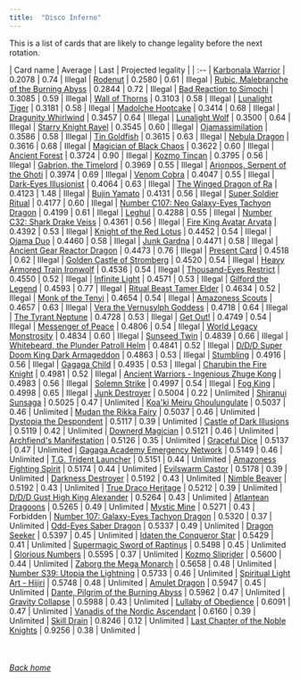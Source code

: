 ```yaml
---
title:  "Disco Inferno"
---
```


This is a list of cards that are likely to change legality before the next rotation.

| Card name | Average | Last | Projected legality |
| :-- |
[Karbonala Warrior](https://db.ygoprodeck.com/card/?search=Karbonala%20Warrior) | 0.2078 | 0.74 | Illegal |
[Rodenut](https://db.ygoprodeck.com/card/?search=Rodenut) | 0.2580 | 0.61 | Illegal |
[Rubic, Malebranche of the Burning Abyss](https://db.ygoprodeck.com/card/?search=Rubic,%20Malebranche%20of%20the%20Burning%20Abyss) | 0.2844 | 0.72 | Illegal |
[Bad Reaction to Simochi](https://db.ygoprodeck.com/card/?search=Bad%20Reaction%20to%20Simochi) | 0.3085 | 0.59 | Illegal |
[Wall of Thorns](https://db.ygoprodeck.com/card/?search=Wall%20of%20Thorns) | 0.3103 | 0.58 | Illegal |
[Lunalight Tiger](https://db.ygoprodeck.com/card/?search=Lunalight%20Tiger) | 0.3181 | 0.58 | Illegal |
[Madolche Hootcake](https://db.ygoprodeck.com/card/?search=Madolche%20Hootcake) | 0.3414 | 0.68 | Illegal |
[Dragunity Whirlwind](https://db.ygoprodeck.com/card/?search=Dragunity%20Whirlwind) | 0.3457 | 0.64 | Illegal |
[Lunalight Wolf](https://db.ygoprodeck.com/card/?search=Lunalight%20Wolf) | 0.3500 | 0.64 | Illegal |
[Starry Knight Rayel](https://db.ygoprodeck.com/card/?search=Starry%20Knight%20Rayel) | 0.3545 | 0.60 | Illegal |
[Ojamassimilation](https://db.ygoprodeck.com/card/?search=Ojamassimilation) | 0.3586 | 0.58 | Illegal |
[Tin Goldfish](https://db.ygoprodeck.com/card/?search=Tin%20Goldfish) | 0.3615 | 0.63 | Illegal |
[Nebula Dragon](https://db.ygoprodeck.com/card/?search=Nebula%20Dragon) | 0.3616 | 0.68 | Illegal |
[Magician of Black Chaos](https://db.ygoprodeck.com/card/?search=Magician%20of%20Black%20Chaos) | 0.3622 | 0.60 | Illegal |
[Ancient Forest](https://db.ygoprodeck.com/card/?search=Ancient%20Forest) | 0.3724 | 0.90 | Illegal |
[Kozmo Tincan](https://db.ygoprodeck.com/card/?search=Kozmo%20Tincan) | 0.3795 | 0.56 | Illegal |
[Gabrion, the Timelord](https://db.ygoprodeck.com/card/?search=Gabrion,%20the%20Timelord) | 0.3969 | 0.55 | Illegal |
[Arionpos, Serpent of the Ghoti](https://db.ygoprodeck.com/card/?search=Arionpos,%20Serpent%20of%20the%20Ghoti) | 0.3974 | 0.69 | Illegal |
[Venom Cobra](https://db.ygoprodeck.com/card/?search=Venom%20Cobra) | 0.4047 | 0.55 | Illegal |
[Dark-Eyes Illusionist](https://db.ygoprodeck.com/card/?search=Dark-Eyes%20Illusionist) | 0.4064 | 0.63 | Illegal |
[The Winged Dragon of Ra](https://db.ygoprodeck.com/card/?search=The%20Winged%20Dragon%20of%20Ra) | 0.4123 | 1.48 | Illegal |
[Bujin Yamato](https://db.ygoprodeck.com/card/?search=Bujin%20Yamato) | 0.4131 | 0.56 | Illegal |
[Super Soldier Ritual](https://db.ygoprodeck.com/card/?search=Super%20Soldier%20Ritual) | 0.4177 | 0.60 | Illegal |
[Number C107: Neo Galaxy-Eyes Tachyon Dragon](https://db.ygoprodeck.com/card/?search=Number%20C107:%20Neo%20Galaxy-Eyes%20Tachyon%20Dragon) | 0.4199 | 0.61 | Illegal |
[Leghul](https://db.ygoprodeck.com/card/?search=Leghul) | 0.4288 | 0.55 | Illegal |
[Number C32: Shark Drake Veiss](https://db.ygoprodeck.com/card/?search=Number%20C32:%20Shark%20Drake%20Veiss) | 0.4361 | 0.56 | Illegal |
[Fire King Avatar Arvata](https://db.ygoprodeck.com/card/?search=Fire%20King%20Avatar%20Arvata) | 0.4392 | 0.53 | Illegal |
[Knight of the Red Lotus](https://db.ygoprodeck.com/card/?search=Knight%20of%20the%20Red%20Lotus) | 0.4452 | 0.54 | Illegal |
[Ojama Duo](https://db.ygoprodeck.com/card/?search=Ojama%20Duo) | 0.4460 | 0.58 | Illegal |
[Junk Gardna](https://db.ygoprodeck.com/card/?search=Junk%20Gardna) | 0.4471 | 0.58 | Illegal |
[Ancient Gear Reactor Dragon](https://db.ygoprodeck.com/card/?search=Ancient%20Gear%20Reactor%20Dragon) | 0.4473 | 0.76 | Illegal |
[Present Card](https://db.ygoprodeck.com/card/?search=Present%20Card) | 0.4518 | 0.62 | Illegal |
[Golden Castle of Stromberg](https://db.ygoprodeck.com/card/?search=Golden%20Castle%20of%20Stromberg) | 0.4520 | 0.54 | Illegal |
[Heavy Armored Train Ironwolf](https://db.ygoprodeck.com/card/?search=Heavy%20Armored%20Train%20Ironwolf) | 0.4536 | 0.54 | Illegal |
[Thousand-Eyes Restrict](https://db.ygoprodeck.com/card/?search=Thousand-Eyes%20Restrict) | 0.4550 | 0.52 | Illegal |
[Infinite Light](https://db.ygoprodeck.com/card/?search=Infinite%20Light) | 0.4571 | 0.53 | Illegal |
[Gilford the Legend](https://db.ygoprodeck.com/card/?search=Gilford%20the%20Legend) | 0.4593 | 0.77 | Illegal |
[Ritual Beast Tamer Elder](https://db.ygoprodeck.com/card/?search=Ritual%20Beast%20Tamer%20Elder) | 0.4634 | 0.52 | Illegal |
[Monk of the Tenyi](https://db.ygoprodeck.com/card/?search=Monk%20of%20the%20Tenyi) | 0.4654 | 0.54 | Illegal |
[Amazoness Scouts](https://db.ygoprodeck.com/card/?search=Amazoness%20Scouts) | 0.4657 | 0.63 | Illegal |
[Vera the Vernusylph Goddess](https://db.ygoprodeck.com/card/?search=Vera%20the%20Vernusylph%20Goddess) | 0.4718 | 0.64 | Illegal |
[The Tyrant Neptune](https://db.ygoprodeck.com/card/?search=The%20Tyrant%20Neptune) | 0.4728 | 0.53 | Illegal |
[Get Out!](https://db.ygoprodeck.com/card/?search=Get%20Out!) | 0.4749 | 0.54 | Illegal |
[Messenger of Peace](https://db.ygoprodeck.com/card/?search=Messenger%20of%20Peace) | 0.4806 | 0.54 | Illegal |
[World Legacy Monstrosity](https://db.ygoprodeck.com/card/?search=World%20Legacy%20Monstrosity) | 0.4834 | 0.60 | Illegal |
[Sunseed Twin](https://db.ygoprodeck.com/card/?search=Sunseed%20Twin) | 0.4839 | 0.66 | Illegal |
[Whitebeard, the Plunder Patroll Helm](https://db.ygoprodeck.com/card/?search=Whitebeard,%20the%20Plunder%20Patroll%20Helm) | 0.4841 | 0.52 | Illegal |
[D/D/D Super Doom King Dark Armageddon](https://db.ygoprodeck.com/card/?search=D/D/D%20Super%20Doom%20King%20Dark%20Armageddon) | 0.4863 | 0.53 | Illegal |
[Stumbling](https://db.ygoprodeck.com/card/?search=Stumbling) | 0.4916 | 0.56 | Illegal |
[Gagaga Child](https://db.ygoprodeck.com/card/?search=Gagaga%20Child) | 0.4935 | 0.53 | Illegal |
[Charubin the Fire Knight](https://db.ygoprodeck.com/card/?search=Charubin%20the%20Fire%20Knight) | 0.4981 | 0.52 | Illegal |
[Ancient Warriors - Ingenious Zhuge Kong](https://db.ygoprodeck.com/card/?search=Ancient%20Warriors%20-%20Ingenious%20Zhuge%20Kong) | 0.4983 | 0.56 | Illegal |
[Solemn Strike](https://db.ygoprodeck.com/card/?search=Solemn%20Strike) | 0.4997 | 0.54 | Illegal |
[Fog King](https://db.ygoprodeck.com/card/?search=Fog%20King) | 0.4998 | 0.65 | Illegal |
[Junk Destroyer](https://db.ygoprodeck.com/card/?search=Junk%20Destroyer) | 0.5004 | 0.22 | Unlimited |
[Shiranui Sunsaga](https://db.ygoprodeck.com/card/?search=Shiranui%20Sunsaga) | 0.5025 | 0.47 | Unlimited |
[Koa'ki Meiru Ghoulungulate](https://db.ygoprodeck.com/card/?search=Koa'ki%20Meiru%20Ghoulungulate) | 0.5037 | 0.46 | Unlimited |
[Mudan the Rikka Fairy](https://db.ygoprodeck.com/card/?search=Mudan%20the%20Rikka%20Fairy) | 0.5037 | 0.46 | Unlimited |
[Dystopia the Despondent](https://db.ygoprodeck.com/card/?search=Dystopia%20the%20Despondent) | 0.5117 | 0.39 | Unlimited |
[Castle of Dark Illusions](https://db.ygoprodeck.com/card/?search=Castle%20of%20Dark%20Illusions) | 0.5119 | 0.42 | Unlimited |
[Downerd Magician](https://db.ygoprodeck.com/card/?search=Downerd%20Magician) | 0.5121 | 0.46 | Unlimited |
[Archfiend's Manifestation](https://db.ygoprodeck.com/card/?search=Archfiend's%20Manifestation) | 0.5126 | 0.35 | Unlimited |
[Graceful Dice](https://db.ygoprodeck.com/card/?search=Graceful%20Dice) | 0.5137 | 0.47 | Unlimited |
[Gagaga Academy Emergency Network](https://db.ygoprodeck.com/card/?search=Gagaga%20Academy%20Emergency%20Network) | 0.5149 | 0.46 | Unlimited |
[T.G. Trident Launcher](https://db.ygoprodeck.com/card/?search=T.G.%20Trident%20Launcher) | 0.5151 | 0.44 | Unlimited |
[Amazoness Fighting Spirit](https://db.ygoprodeck.com/card/?search=Amazoness%20Fighting%20Spirit) | 0.5174 | 0.44 | Unlimited |
[Evilswarm Castor](https://db.ygoprodeck.com/card/?search=Evilswarm%20Castor) | 0.5178 | 0.39 | Unlimited |
[Darkness Destroyer](https://db.ygoprodeck.com/card/?search=Darkness%20Destroyer) | 0.5192 | 0.43 | Unlimited |
[Nimble Beaver](https://db.ygoprodeck.com/card/?search=Nimble%20Beaver) | 0.5192 | 0.43 | Unlimited |
[True Draco Heritage](https://db.ygoprodeck.com/card/?search=True%20Draco%20Heritage) | 0.5212 | 0.39 | Unlimited |
[D/D/D Gust High King Alexander](https://db.ygoprodeck.com/card/?search=D/D/D%20Gust%20High%20King%20Alexander) | 0.5264 | 0.43 | Unlimited |
[Atlantean Dragoons](https://db.ygoprodeck.com/card/?search=Atlantean%20Dragoons) | 0.5265 | 0.49 | Unlimited |
[Mystic Mine](https://db.ygoprodeck.com/card/?search=Mystic%20Mine) | 0.5271 | 0.43 | Forbidden |
[Number 107: Galaxy-Eyes Tachyon Dragon](https://db.ygoprodeck.com/card/?search=Number%20107:%20Galaxy-Eyes%20Tachyon%20Dragon) | 0.5320 | 0.37 | Unlimited |
[Odd-Eyes Saber Dragon](https://db.ygoprodeck.com/card/?search=Odd-Eyes%20Saber%20Dragon) | 0.5337 | 0.49 | Unlimited |
[Dragon Seeker](https://db.ygoprodeck.com/card/?search=Dragon%20Seeker) | 0.5397 | 0.45 | Unlimited |
[Idaten the Conqueror Star](https://db.ygoprodeck.com/card/?search=Idaten%20the%20Conqueror%20Star) | 0.5429 | 0.41 | Unlimited |
[Supermagic Sword of Raptinus](https://db.ygoprodeck.com/card/?search=Supermagic%20Sword%20of%20Raptinus) | 0.5498 | 0.45 | Unlimited |
[Glorious Numbers](https://db.ygoprodeck.com/card/?search=Glorious%20Numbers) | 0.5595 | 0.37 | Unlimited |
[Kozmo Sliprider](https://db.ygoprodeck.com/card/?search=Kozmo%20Sliprider) | 0.5600 | 0.44 | Unlimited |
[Zaborg the Mega Monarch](https://db.ygoprodeck.com/card/?search=Zaborg%20the%20Mega%20Monarch) | 0.5658 | 0.48 | Unlimited |
[Number S39: Utopia the Lightning](https://db.ygoprodeck.com/card/?search=Number%20S39:%20Utopia%20the%20Lightning) | 0.5733 | 0.46 | Unlimited |
[Spiritual Light Art - Hijiri](https://db.ygoprodeck.com/card/?search=Spiritual%20Light%20Art%20-%20Hijiri) | 0.5748 | 0.48 | Unlimited |
[Amulet Dragon](https://db.ygoprodeck.com/card/?search=Amulet%20Dragon) | 0.5947 | 0.45 | Unlimited |
[Dante, Pilgrim of the Burning Abyss](https://db.ygoprodeck.com/card/?search=Dante,%20Pilgrim%20of%20the%20Burning%20Abyss) | 0.5962 | 0.47 | Unlimited |
[Gravity Collapse](https://db.ygoprodeck.com/card/?search=Gravity%20Collapse) | 0.5988 | 0.43 | Unlimited |
[Lullaby of Obedience](https://db.ygoprodeck.com/card/?search=Lullaby%20of%20Obedience) | 0.6091 | 0.47 | Unlimited |
[Vanadis of the Nordic Ascendant](https://db.ygoprodeck.com/card/?search=Vanadis%20of%20the%20Nordic%20Ascendant) | 0.6160 | 0.39 | Unlimited |
[Skill Drain](https://db.ygoprodeck.com/card/?search=Skill%20Drain) | 0.8246 | 0.12 | Unlimited |
[Last Chapter of the Noble Knights](https://db.ygoprodeck.com/card/?search=Last%20Chapter%20of%20the%20Noble%20Knights) | 0.9256 | 0.38 | Unlimited |

<br>

###### [Back home](index)